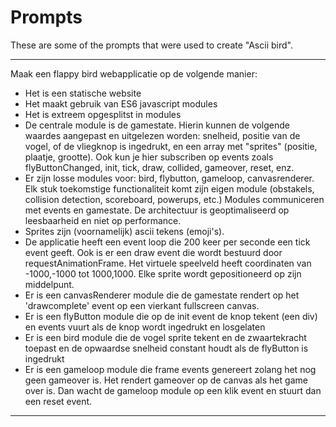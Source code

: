 # Prompts

These are some of the prompts that were used to create "Ascii bird".

---
Maak een flappy bird webapplicatie op de volgende manier:
- Het is een statische website
- Het maakt gebruik van ES6 javascript modules
- Het is extreem opgesplitst in modules
- De centrale module is de gamestate. Hierin kunnen de volgende waardes aangepast en uitgelezen worden: snelheid, positie van de vogel, of de vliegknop is ingedrukt, en een array met "sprites" (positie, plaatje, grootte). Ook kun je hier subscriben op events zoals flyButtonChanged, init, tick, draw, collided, gameover, reset, enz.
- Er zijn losse modules voor: bird, flybutton, gameloop, canvasrenderer. Elk stuk toekomstige functionaliteit komt zijn eigen module (obstakels, collision detection, scoreboard, powerups, etc.) Modules communiceren met events en gamestate. De architectuur is geoptimaliseerd op leesbaarheid en niet op performance.
- Sprites zijn (voornamelijk) ascii tekens (emoji's).
- De applicatie heeft een event loop die 200 keer per seconde een tick event geeft. Ook is er een draw event die wordt bestuurd door requestAnimationFrame. Het virtuele speelveld heeft coordinaten van -1000,-1000 tot 1000,1000. Elke sprite wordt gepositioneerd op zijn middelpunt.
- Er is een canvasRenderer module die de gamestate rendert op het 'drawcomplete' event op een vierkant fullscreen canvas. 
- Er is een flyButton module die op de init event de knop tekent (een div) en events vuurt als de knop wordt ingedrukt en losgelaten
- Er is een bird module die de vogel sprite tekent en de zwaartekracht toepast en de opwaardse snelheid constant houdt als de flyButton is ingedrukt
- Er is een gameloop module die frame events genereert zolang het nog geen gameover is. Het rendert gameover op de canvas als het game over is. Dan wacht de gameloop module op een klik event en stuurt dan een reset event.
---